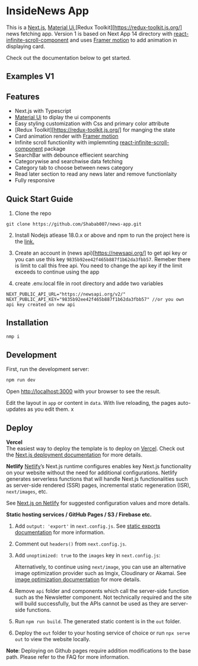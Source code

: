 # InsideNews App

This is a [Next.js](https://nextjs.org/), [Material Ui](https://mui.com/material-ui/),[Redux Toolkit][https://redux-toolkit.js.org/] news fetching app. Version 1 is based on Next App 14 directory with [react-infinite-scroll-component](https://www.npmjs.com/package/react-infinite-scroll-component) and uses [Framer motion](https://www.framer.com/motion/) to add animation in displaying card.

Check out the documentation below to get started.

## Examples V1

## Features

- Next.js with Typescript
- [Material Ui](https://mui.com/material-ui/) to diplay the ui components
- Easy styling customization with Css and primary color attribute
- [Redux Toolkit][https://redux-toolkit.js.org/] for manging the state
- Card animation render with [Framer motion](https://www.framer.com/motion/)
- Infinite scroll functionlity with implemnting [react-infinite-scroll-component](https://www.npmjs.com/package/react-infinite-scroll-component) package
- SearchBar with debounce effiecient searching
- Categorywise and searchwise data fetching
- Category tab to choose between news category
- Read later section to read any news later and remove functionlaity
- Fully responsive

## Quick Start Guide

1. Clone the repo

```
git clone https://github.com/Shabab007/news-app.git
```

2. Install Nodejs atlease 18.0.x or above and npm to run the project here is the [link.](https://nodejs.org/en)

3. Create an account in (news api)[https://newsapi.org/] to get api key or you can use this key `9835b92ee42f465b887f1b62da3fbb57`. Remeber there is limit to call this free api. You need to change the api key if the limit exceeds to continue using the app
4. create .env.local file in root directory and adde two variables

```
NEXT_PUBLIC_API_URL="https://newsapi.org/v2/"
NEXT_PUBLIC_API_KEY="9835b92ee42f465b887f1b62da3fbb57" //or you own api key created on new api
```

## Installation

```bash
nmp i
```

## Development

First, run the development server:

```bash
npm run dev
```

Open [http://localhost:3000](http://localhost:3000) with your browser to see the result.

Edit the layout in `app` or content in `data`. With live reloading, the pages auto-updates as you edit them.
x

## Deploy

**Vercel**  
The easiest way to deploy the template is to deploy on [Vercel](https://vercel.com). Check out the [Next.js deployment documentation](https://nextjs.org/docs/app/building-your-application/deploying) for more details.

**Netlify**
[Netlify](https://www.netlify.com/)’s Next.js runtime configures enables key Next.js functionality on your website without the need for additional configurations. Netlify generates serverless functions that will handle Next.js functionalities such as server-side rendered (SSR) pages, incremental static regeneration (ISR), `next/images`, etc.

See [Next.js on Netlify](https://docs.netlify.com/integrations/frameworks/next-js/overview/#next-js-runtime) for suggested configuration values and more details.

**Static hosting services / GitHub Pages / S3 / Firebase etc.**

1. Add `output: 'export'` in `next.config.js`. See [static exports documentation](https://nextjs.org/docs/app/building-your-application/deploying/static-exports#configuration) for more information.
2. Comment out `headers()` from `next.config.js`.
3. Add `unoptimized: true` to the `images` key in `next.config.js`:

   Alternatively, to continue using `next/image`, you can use an alternative image optimization provider such as Imgix, Cloudinary or Akamai. See [image optimization documentation](https://nextjs.org/docs/app/building-your-application/deploying/static-exports#image-optimization) for more details.

4. Remove `api` folder and components which call the server-side function such as the Newsletter component. Not technically required and the site will build successfully, but the APIs cannot be used as they are server-side functions.
5. Run `npm run build`. The generated static content is in the `out` folder.
6. Deploy the `out` folder to your hosting service of choice or run `npx serve out` to view the website locally.

**Note**: Deploying on Github pages require addition modifications to the base path. Please refer to the FAQ for more information.
